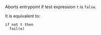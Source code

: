 Aborts entrypoint if test expression `t` is `false`.

It is equivalent to:
```archetype
if not t then
  fail(e)
```
